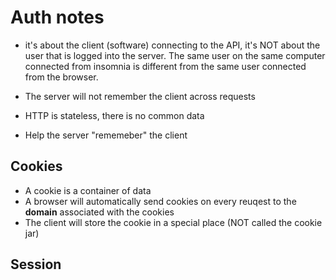 # Auth notes

- it's about the client (software) connecting to the API, it's NOT about the user that is logged into the server. The same user on the same computer connected from insomnia is different from the same user connected from the browser.

- The server will not remember the client across requests
- HTTP is stateless, there is no common data
- Help the server "rememeber" the client

## Cookies

- A cookie is a container of data
- A browser will automatically send cookies on every reuqest to the **domain** associated with the cookies
- The client will store the cookie in a special place (NOT called the cookie jar)

## Session
